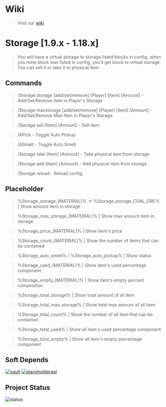 # Wiki
> Visit our [wiki](https://dxzteam.gitbook.io/storage-wiki/)
# Storage  [1.9.x - 1.18.x]

> You will have a virtual storage to storage listed blocks in config, when you mine block was listed in config, you'll get block to virtual storage. You can sell it or take it to physical item

## Commands

> /Storage storage [add/set/remove] [Player] [Item] [Amount] - Add/Set/Remove Item in Player's Storage

> /Storage maxstorage [add/set/remove] [Player] [Item] [Amount] - Add/Set/Remove Max Item in Player's Storage

> /Storage sell [Item] [Amount] - Sell Item

> /APick - Toggle Auto Pickup

> /ASmelt - Toggle Auto Smelt

> /Storage take [Item] [Amount] - Take physical item from storage
>
> /Storage add [Item] [Amount] - Add physical item from storage

> /Storage reload - Reload config

## Placeholder

> %Storage_storage_(MATERIAL)% -> %Storage_storage_COAL_ORE% | Show amount item in storage

> %Storage_max_storage_(MATERIAL)% | Show max amount item in storage

> %Storage_price_(MATERIAL)% | Show item's price

> %Storage_count_(MATERIAL)% | Show the number of items that can be contained

> %Storage_auto_smelt% / %Storage_auto_pickup% | Show status

> %Storage_used_(MATERIAL)% | Show item's used percentage component

> %Storage_empty_(MATERIAL)% | Show item's empty percent composition

> %Storage_total_storage% | Show total amount of all item

> %Storage_total_max_storage% | Show total max amount of all item

> %Storage_total_count% | Show the number of all item that can be contained

> %Storage_total_used% | Show all item's used percentage component

> %Storage_total_empty% | Show all item's empty percentage component


## Soft Depends

[![vault](https://img.shields.io/badge/Vault-1.7-blue?style="badge)](https://www.spigotmc.org/resources/34315/)
[![placeholderapi](https://img.shields.io/badge/PlaceholderAPI-2.11.11-blue?style="badge)](https://www.spigotmc.org/resources/6245/) <br>

## Project Status

![status](https://img.shields.io/badge/Project--Status-Active-green?style=badge) 
